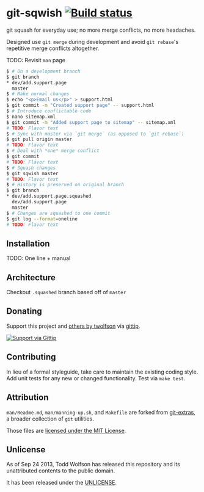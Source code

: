 # git-sqwish [![Build status](https://travis-ci.org/twolfson/git-sqwish.png?branch=master)](https://travis-ci.org/twolfson/git-sqwish)

git squash for everyday use; no more merge conflicts, no more headaches.

Designed use `git merge` during development and avoid `git rebase`'s repetitive merge conflicts altogether.

TODO: Revisit `man` page

```bash
$ # On a development branch
$ git branch
* dev/add.support.page
  master
$ # Make normal changes
$ echo "<p>Email us</p>" > support.html
$ git commit -m "Created support page" -- support.html
$ # Introduce conflictable code
$ nano sitemap.xml
$ git commit -m "Added support page to sitemap" -- sitemap.xml
# TODO: Flavor text
$ # Sync with master via `git merge` (as opposed to `git rebase`)
$ git pull origin master
# TODO: Flavor text
$ # Deal with *one* merge conflict
$ git commit
# TODO: Flavor text
$ # Squash changes
$ git sqwish master
# TODO: Flavor text
$ # History is preserved on original branch
$ git branch
* dev/add.support.page.squashed
  dev/add.support.page
  master
$ # Changes are squashed to one commit
$ git log --format=oneline
# TODO: Flavor text
```

## Installation
TODO: One line + manual

## Architecture
Checkout `.squashed` branch based off of `master`

## Donating
Support this project and [others by twolfson][gittip] via [gittip][].

[![Support via Gittip][gittip-badge]][gittip]

[gittip-badge]: https://rawgithub.com/twolfson/gittip-badge/master/dist/gittip.png
[gittip]: https://www.gittip.com/twolfson/

## Contributing
In lieu of a formal styleguide, take care to maintain the existing coding style. Add unit tests for any new or changed functionality. Test via `make test`.

## Attribution
`man/Readme.md`, `man/manning-up.sh`, and `Makefile` are forked from [git-extras][], a broader collection of `git` utilities.

Those files are [licensed under the MIT License][git-extras-license].

[git-extras]: https://github.com/visionmedia/git-extras
[git-extras-license]: https://github.com/visionmedia/git-extras/blob/a55cc84a1145936535e00153ac4cdd6a1f6812cc/LICENSE

## Unlicense
As of Sep 24 2013, Todd Wolfson has released this repository and its unattributed contents to the public domain.

It has been released under the [UNLICENSE][].

[UNLICENSE]: UNLICENSE
